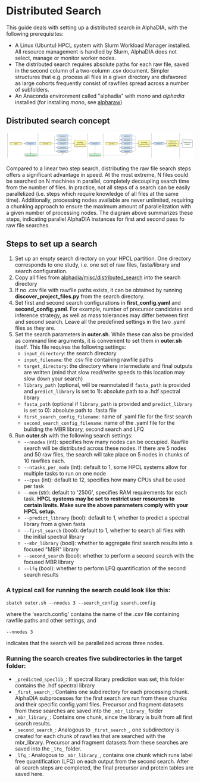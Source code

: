 # Distributed Search

This guide deals with setting up a distributed search in AlphaDIA, with the following prerequisites:
- A Linux (Ubuntu) HPCL system with Slurm Workload Manager installed. All resource management is handled by Slurm, AlphaDIA does not select, manage or monitor worker nodes.
- The distributed search requires absolute paths for each raw file, saved in the second column of a two-column .csv document. Simpler structures that e.g. process all files in a given directory are disfavored as large cohorts frequently consist of rawfiles spread across a number of subfolders.
- An Anaconda environment called "alphadia" with _mono_ and _alphadia_ installed (for installing _mono_, see [alpharaw](https://github.com/MannLabs/alpharaw#installation))

## Distributed search concept

![Distributed_Search](../../assets/distributed_search_schematic.svg)

Compared to a linear two step search, distributing the raw file search steps offers a significant advantage in speed. At the most extreme, N files could be searched on N machines in parallel, completely decoupling search time from the number of files. In practice, not all steps of a search can be easily parallelized (i.e. steps which require knowledge of all files at the same time). Additionally, processing nodes available are never unlimited, requiring a chunking approach to ensure the maximum amount of parallelization with a given number of processing nodes. The diagram above summarizes these steps, indicating parallel AlphaDIA instances for first and second pass fo raw file searches.

## Steps to set up a search

1. Set up an empty search directory on your HPCL partition. One directory corresponds to one study, i.e. one set of raw files, fasta/library and search configuration.
2. Copy all files from [alphadia/misc/distributed_search](https://github.com/MannLabs/alphadia/tree/main/misc/distributed_search) into the search directory
3. If no .csv file with rawfile paths exists, it can be obtained by running **discover_project_files.py** from the search directory.
4. Set first and second search configurations in **first_config.yaml** and **second_config.yaml**. For example, number of precursor candidates and inference strategy, as well as mass tolerances may differ between first and second search.
Leave all the predefined settings in the two .yaml files as they are.
5. Set the search parameters in **outer.sh**. While these can also be provided as command line arguments, it is convenient to set them in **outer.sh** itself. This file requires the following settings:
    - `input_directory`: the search directory
    - `input_filename`: the .csv file containing rawfile paths
    - `target_directory`: the directory where intermediate and final outputs are written (mind that slow read/write speeds to this location may slow down your search)
    - `library_path` (optional, will be reannotated if `fasta_path` is provided and `predict_library` is set to 1): absolute path to a .hdf spectral library
    - `fasta_path` (optional if `library_path` is provided and `predict_library` is set to 0): absolute path to .fasta file
    - `first_search_config_filename`: name of .yaml file for the first search
    - `second_search_config_filename`: name of the .yaml file for the building the MBR library, second search and LFQ
6. Run **outer.sh** with the following search settings:
    - `--nnodes` (int): specifies how many nodes can be occupied. Rawfile search will be distributed across these nodes. If there are 5 nodes and 50 raw files, the search will take place on 5 nodes in chunks of 10 rawfiles each.
    - `--ntasks_per_node` (int): default to 1, some HPCL systems allow for multiple tasks to run on one node
    - `--cpus` (int): default to 12, specifies how many CPUs shall be used per task
    - `--mem` (str): default to '250G', specifies RAM requirements for each task.
    **HPCL systems may be set to restrict user resources to certain limits. Make sure the above parameters comply with your HPCL setup.**
    - `--predict_library` (bool): default to 1, whether to predict a spectral library from a given fasta
    - `--first_search` (bool): default to 1, whether to search all files with the initial spectral library
    - `--mbr_library` (bool): whether to aggregate first search results into a focused "MBR" library
    - `--second_search` (bool): whether to perform a second search with the focused MBR library
    - `--lfq` (bool): whether to perform LFQ quantification of the second search results

### A typical call for running the search could look like this:

```console
sbatch outer.sh --nnodes 3 --search_config search.config
```
where the 'search.config' contains the name of the .csv file containing rawfile paths and other settings, and
```console
--nnodes 3
```
indicates that the search will be parallelized across three nodes.

### Running the search creates five subdirectories in the target folder:

- `_predicted_speclib_`: If spectral library prediction was set, this folder contains the .hdf spectral library
- `_first_search_`: Contains one subdirectory for each processing chunk. AlphaDIA subprocesses for the first search are run from these chunks and their specific config.yaml files. Precursor and fragment datasets from these searches are saved into the `_mbr_library_` folder
- `_mbr_library_`: Contains one chunk, since the library is built from all first search results.
- `_second_search_`: Analogous to `_first_search_`, one subdirectory is created for each chunk of rawfiles that are searched with the mbr_library. Precursor and fragment datasets from these searches are saved into the `_lfq_` folder.
- `_lfq_`: Analogous to `_mbr_library_`, contains one chunk which runs label free quantification (LFQ) on each output from the second search. After all search steps are completed, the final precursor and protein tables are saved here.
